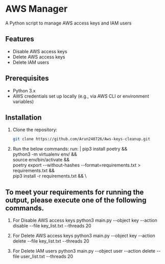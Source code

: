 # AWS Manager
A Python script to manage AWS access keys and IAM users 
## Features
- Disable AWS access keys
- Delete AWS access keys
- Delete IAM users

## Prerequisites
- Python 3.x
- AWS credentials set up locally (e.g., via AWS CLI or environment variables)

## Installation
1. Clone the repository:
   ```bash
   git clone https://github.com/Arun240726/Aws-keys-cleanup.git

2. Run the below commands:
   run:  |
          pip3 install poetry && \
          python3 -m virtualenv env/ && \
          source env/bin/activate && \
          poetry export --without-hashes --format=requirements.txt > requirements.txt && \
          pip3 install -r requirements.txt && \

## To meet your requirements for running the output, please execute one of the following commands.
1. For Disable AWS access keys
   python3 main.py --object key --action disable --file key_list.txt --threads 20 

2. For Delete AWS access keys
   python3 main.py --object key --action delete --file key_list.txt --threads 20

3. For Delete IAM users
   python3 main.py --object user --action delete --file user_list.txt --threads 20
